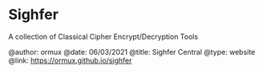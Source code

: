 # Sighfer
A collection of Classical Cipher Encrypt/Decryption Tools

@author: ormux
@date: 06/03/2021
@title: Sighfer Central
@type: website
@link: https://ormux.github.io/sighfer
